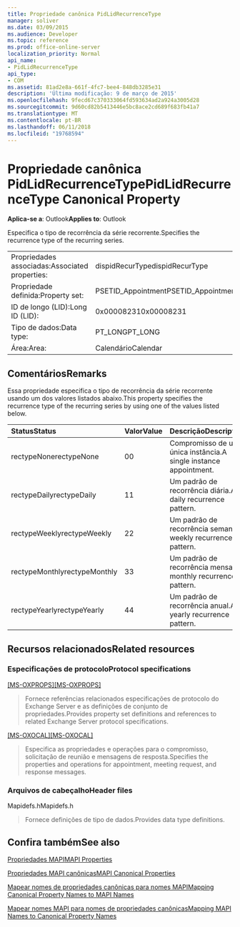 ```yaml
---
title: Propriedade canônica PidLidRecurrenceType
manager: soliver
ms.date: 03/09/2015
ms.audience: Developer
ms.topic: reference
ms.prod: office-online-server
localization_priority: Normal
api_name:
- PidLidRecurrenceType
api_type:
- COM
ms.assetid: 81ad2e8a-661f-4fc7-bee4-848db3285e31
description: 'Última modificação: 9 de março de 2015'
ms.openlocfilehash: 9fecd67c370333064fd593634ad2a924a3005d28
ms.sourcegitcommit: 9d60cd82b5413446e5bc8ace2cd689f683fb41a7
ms.translationtype: MT
ms.contentlocale: pt-BR
ms.lasthandoff: 06/11/2018
ms.locfileid: "19768594"
---
```

# <a name="pidlidrecurrencetype-canonical-property"></a><span data-ttu-id="09d87-103">Propriedade canônica PidLidRecurrenceType</span><span class="sxs-lookup"><span data-stu-id="09d87-103">PidLidRecurrenceType Canonical Property</span></span>

  
  
<span data-ttu-id="09d87-104">**Aplica-se a**: Outlook</span><span class="sxs-lookup"><span data-stu-id="09d87-104">**Applies to**: Outlook</span></span> 
  
<span data-ttu-id="09d87-105">Especifica o tipo de recorrência da série recorrente.</span><span class="sxs-lookup"><span data-stu-id="09d87-105">Specifies the recurrence type of the recurring series.</span></span>
  
|||
|:-----|:-----|
|<span data-ttu-id="09d87-106">Propriedades associadas:</span><span class="sxs-lookup"><span data-stu-id="09d87-106">Associated properties:</span></span>  <br/> |<span data-ttu-id="09d87-107">dispidRecurType</span><span class="sxs-lookup"><span data-stu-id="09d87-107">dispidRecurType</span></span>  <br/> |
|<span data-ttu-id="09d87-108">Propriedade definida:</span><span class="sxs-lookup"><span data-stu-id="09d87-108">Property set:</span></span>  <br/> |<span data-ttu-id="09d87-109">PSETID_Appointment</span><span class="sxs-lookup"><span data-stu-id="09d87-109">PSETID_Appointment</span></span>  <br/> |
|<span data-ttu-id="09d87-110">ID de longo (LID):</span><span class="sxs-lookup"><span data-stu-id="09d87-110">Long ID (LID):</span></span>  <br/> |<span data-ttu-id="09d87-111">0x00008231</span><span class="sxs-lookup"><span data-stu-id="09d87-111">0x00008231</span></span>  <br/> |
|<span data-ttu-id="09d87-112">Tipo de dados:</span><span class="sxs-lookup"><span data-stu-id="09d87-112">Data type:</span></span>  <br/> |<span data-ttu-id="09d87-113">PT_LONG</span><span class="sxs-lookup"><span data-stu-id="09d87-113">PT_LONG</span></span>  <br/> |
|<span data-ttu-id="09d87-114">Área:</span><span class="sxs-lookup"><span data-stu-id="09d87-114">Area:</span></span>  <br/> |<span data-ttu-id="09d87-115">Calendário</span><span class="sxs-lookup"><span data-stu-id="09d87-115">Calendar</span></span>  <br/> |
   
## <a name="remarks"></a><span data-ttu-id="09d87-116">Comentários</span><span class="sxs-lookup"><span data-stu-id="09d87-116">Remarks</span></span>

<span data-ttu-id="09d87-117">Essa propriedade especifica o tipo de recorrência da série recorrente usando um dos valores listados abaixo.</span><span class="sxs-lookup"><span data-stu-id="09d87-117">This property specifies the recurrence type of the recurring series by using one of the values listed below.</span></span>
  
|<span data-ttu-id="09d87-118">**Status**</span><span class="sxs-lookup"><span data-stu-id="09d87-118">**Status**</span></span>|<span data-ttu-id="09d87-119">**Valor**</span><span class="sxs-lookup"><span data-stu-id="09d87-119">**Value**</span></span>|<span data-ttu-id="09d87-120">**Descrição**</span><span class="sxs-lookup"><span data-stu-id="09d87-120">**Description**</span></span>|
|:-----|:-----|:-----|
|<span data-ttu-id="09d87-121">rectypeNone</span><span class="sxs-lookup"><span data-stu-id="09d87-121">rectypeNone</span></span>  <br/> |<span data-ttu-id="09d87-122">0</span><span class="sxs-lookup"><span data-stu-id="09d87-122">0</span></span>  <br/> |<span data-ttu-id="09d87-123">Compromisso de uma única instância.</span><span class="sxs-lookup"><span data-stu-id="09d87-123">A single instance appointment.</span></span>  <br/> |
|<span data-ttu-id="09d87-124">rectypeDaily</span><span class="sxs-lookup"><span data-stu-id="09d87-124">rectypeDaily</span></span>  <br/> |<span data-ttu-id="09d87-125">1</span><span class="sxs-lookup"><span data-stu-id="09d87-125">1</span></span>  <br/> |<span data-ttu-id="09d87-126">Um padrão de recorrência diária.</span><span class="sxs-lookup"><span data-stu-id="09d87-126">A daily recurrence pattern.</span></span>  <br/> |
|<span data-ttu-id="09d87-127">rectypeWeekly</span><span class="sxs-lookup"><span data-stu-id="09d87-127">rectypeWeekly</span></span>  <br/> |<span data-ttu-id="09d87-128">2</span><span class="sxs-lookup"><span data-stu-id="09d87-128">2</span></span>  <br/> |<span data-ttu-id="09d87-129">Um padrão de recorrência semanal.</span><span class="sxs-lookup"><span data-stu-id="09d87-129">A weekly recurrence pattern.</span></span>  <br/> |
|<span data-ttu-id="09d87-130">rectypeMonthly</span><span class="sxs-lookup"><span data-stu-id="09d87-130">rectypeMonthly</span></span>  <br/> |<span data-ttu-id="09d87-131">3</span><span class="sxs-lookup"><span data-stu-id="09d87-131">3</span></span>  <br/> |<span data-ttu-id="09d87-132">Um padrão de recorrência mensal.</span><span class="sxs-lookup"><span data-stu-id="09d87-132">A monthly recurrence pattern.</span></span>  <br/> |
|<span data-ttu-id="09d87-133">rectypeYearly</span><span class="sxs-lookup"><span data-stu-id="09d87-133">rectypeYearly</span></span>  <br/> |<span data-ttu-id="09d87-134">4</span><span class="sxs-lookup"><span data-stu-id="09d87-134">4</span></span>  <br/> |<span data-ttu-id="09d87-135">Um padrão de recorrência anual.</span><span class="sxs-lookup"><span data-stu-id="09d87-135">A yearly recurrence pattern.</span></span>  <br/> |
   
## <a name="related-resources"></a><span data-ttu-id="09d87-136">Recursos relacionados</span><span class="sxs-lookup"><span data-stu-id="09d87-136">Related resources</span></span>

### <a name="protocol-specifications"></a><span data-ttu-id="09d87-137">Especificações de protocolo</span><span class="sxs-lookup"><span data-stu-id="09d87-137">Protocol specifications</span></span>

<span data-ttu-id="09d87-138">[[MS-OXPROPS]](http://msdn.microsoft.com/library/f6ab1613-aefe-447d-a49c-18217230b148%28Office.15%29.aspx)</span><span class="sxs-lookup"><span data-stu-id="09d87-138">[[MS-OXPROPS]](http://msdn.microsoft.com/library/f6ab1613-aefe-447d-a49c-18217230b148%28Office.15%29.aspx)</span></span>
  
> <span data-ttu-id="09d87-139">Fornece referências relacionados especificações de protocolo do Exchange Server e as definições de conjunto de propriedades.</span><span class="sxs-lookup"><span data-stu-id="09d87-139">Provides property set definitions and references to related Exchange Server protocol specifications.</span></span>
    
<span data-ttu-id="09d87-140">[[MS-OXOCAL]](http://msdn.microsoft.com/library/09861fde-c8e4-4028-9346-e7c214cfdba1%28Office.15%29.aspx)</span><span class="sxs-lookup"><span data-stu-id="09d87-140">[[MS-OXOCAL]](http://msdn.microsoft.com/library/09861fde-c8e4-4028-9346-e7c214cfdba1%28Office.15%29.aspx)</span></span>
  
> <span data-ttu-id="09d87-141">Especifica as propriedades e operações para o compromisso, solicitação de reunião e mensagens de resposta.</span><span class="sxs-lookup"><span data-stu-id="09d87-141">Specifies the properties and operations for appointment, meeting request, and response messages.</span></span>
    
### <a name="header-files"></a><span data-ttu-id="09d87-142">Arquivos de cabeçalho</span><span class="sxs-lookup"><span data-stu-id="09d87-142">Header files</span></span>

<span data-ttu-id="09d87-143">Mapidefs.h</span><span class="sxs-lookup"><span data-stu-id="09d87-143">Mapidefs.h</span></span>
  
> <span data-ttu-id="09d87-144">Fornece definições de tipo de dados.</span><span class="sxs-lookup"><span data-stu-id="09d87-144">Provides data type definitions.</span></span>
    
## <a name="see-also"></a><span data-ttu-id="09d87-145">Confira também</span><span class="sxs-lookup"><span data-stu-id="09d87-145">See also</span></span>



[<span data-ttu-id="09d87-146">Propriedades MAPI</span><span class="sxs-lookup"><span data-stu-id="09d87-146">MAPI Properties</span></span>](mapi-properties.md)
  
[<span data-ttu-id="09d87-147">Propriedades MAPI canônicas</span><span class="sxs-lookup"><span data-stu-id="09d87-147">MAPI Canonical Properties</span></span>](mapi-canonical-properties.md)
  
[<span data-ttu-id="09d87-148">Mapear nomes de propriedades canônicas para nomes MAPI</span><span class="sxs-lookup"><span data-stu-id="09d87-148">Mapping Canonical Property Names to MAPI Names</span></span>](mapping-canonical-property-names-to-mapi-names.md)
  
[<span data-ttu-id="09d87-149">Mapear nomes MAPI para nomes de propriedades canônicas</span><span class="sxs-lookup"><span data-stu-id="09d87-149">Mapping MAPI Names to Canonical Property Names</span></span>](mapping-mapi-names-to-canonical-property-names.md)

